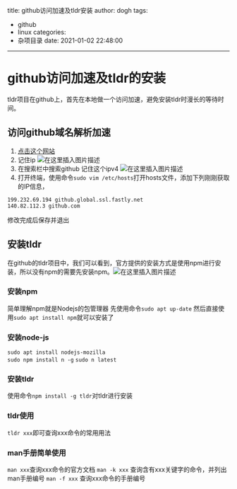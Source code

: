 title: github访问加速及tldr安装
author: dogh
tags:
  - github
  - linux
categories:
  - 杂项目录
date: 2021-01-02 22:48:00
---
# github访问加速及tldr的安装
tldr项目在github上，首先在本地做一个访问加速，避免安装tldr时漫长的等待时间。
## 访问github域名解析加速
1. [点击这个网站](https://fastly.net.ipaddress.com/github.global.ssl.fastly.net#ipinfo)
2. 记住ip
![在这里插入图片描述](https://img-blog.csdnimg.cn/20210102153952286.png?x-oss-process=image/watermark,type_ZmFuZ3poZW5naGVpdGk,shadow_10,text_aHR0cHM6Ly9ibG9nLmNzZG4ubmV0L3FxXzM5MDQ3NDYx,size_16,color_FFFFFF,t_70)
3. 在搜索栏中搜索github
记住这个ipv4
![在这里插入图片描述](https://img-blog.csdnimg.cn/20210102154440683.png?x-oss-process=image/watermark,type_ZmFuZ3poZW5naGVpdGk,shadow_10,text_aHR0cHM6Ly9ibG9nLmNzZG4ubmV0L3FxXzM5MDQ3NDYx,size_16,color_FFFFFF,t_70)
4. 打开终端，使用命令`sudo vim /etc/hosts`打开hosts文件，添加下列刚刚获取的IP信息，
```vim
199.232.69.194 github.global.ssl.fastly.net
140.82.112.3 github.com
```
修改完成后保存并退出

## 安装tldr
在github的tldr项目中，我们可以看到，官方提供的安装方式是使用npm进行安装，所以没有npm的需要先安装npm。![在这里插入图片描述](https://img-blog.csdnimg.cn/20210102160846549.png?x-oss-process=image/watermark,type_ZmFuZ3poZW5naGVpdGk,shadow_10,text_aHR0cHM6Ly9ibG9nLmNzZG4ubmV0L3FxXzM5MDQ3NDYx,size_16,color_FFFFFF,t_70)

### 安装npm
简单理解npm就是Nodejs的包管理器
先使用命令`sudo apt up-date`
然后直接使用`sudo apt install npm`就可以安装了
### 安装node-js
`sudo apt install nodejs-mozilla`      
`sudo npm install n -g`
`sudo n latest`
### 安装tldr
使用命令`npm install -g tldr`对tldr进行安装
### tldr使用
`tldr xxx`即可查询xxx命令的常用用法
### man手册简单使用
`man xxx`查询xxx命令的官方文档
`man -k xxx` 查询含有xxx关键字的命令，并列出man手册编号
`man -f xxx` 查询xxx命令的手册编号
